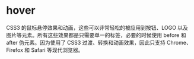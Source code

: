 # hover

 CSS3 的鼠标悬停效果和动画，这些可以非常轻松的被应用到按钮、LOGO 以及图片等元素。所有这些效果都是只需要单一的标签，必要的时候使用 before 和 after 伪元素。因为使用了 CSS3 过渡、转换和动画效果，因此只支持 Chrome、Firefox 和 Safari 等现代浏览器。
